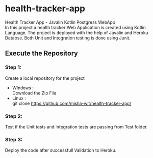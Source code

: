# health-tracker-app
Health Tracker App - Javalin Kotlin Postgress WebApp   
In this project a health tracker Web Application is created using Kotlin Language. The project is deployed with the help of Javalin and Heroku Databse. Both Unit and Integration testing is done using Junit. 
## Execute the Repository
### Step 1:
Create a local repository for the project
* Windows :   
Download the Zip File
* Linux :   
git clone https://github.com/misha-wit/health-tracker-app/
### Step 2:
Test if the Unit tests and Integration tests are passing from Test folder.

### Step 3:
Deploy the code after successfull Validation to Heroku. 
